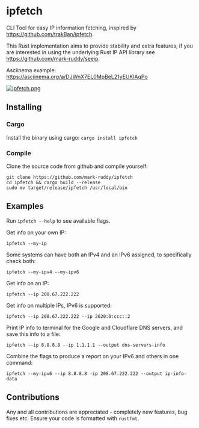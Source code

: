 # ipfetch
CLI Tool for easy IP information fetching, inspired by https://github.com/trakBan/ipfetch.

This Rust implementation aims to provide stability and extra features, if you are interested in using the underlying Rust IP API library see https://github.com/mark-ruddy/seeip.

Asciinema example: https://asciinema.org/a/DJWnX7EL0MpBeL21yEUKlAqPo  

[![ipfetch.png](https://i.postimg.cc/ry9QkWJ8/ipfetch.png)](https://postimg.cc/Z0CrPW2g)

## Installing
### Cargo
Install the binary using cargo:
`cargo install ipfetch`

### Compile
Clone the source code from github and compile yourself:
```
git clone https://github.com/mark-ruddy/ipfetch
cd ipfetch && cargo build --release
sudo mv target/release/ipfetch /usr/local/bin
```

## Examples
Run `ipfetch --help` to see available flags.  

Get info on your own IP:
```
ipfetch --my-ip
```

Some systems can have both an IPv4 and an IPv6 assigned, to specifically check both:
```
ipfetch --my-ipv4 --my-ipv6
```

Get info on an IP:
```
ipfetch --ip 208.67.222.222
```

Get info on multiple IPs, IPv6 is supported:
```
ipfetch --ip 208.67.222.222 --ip 2620:0:ccc::2
```

Print IP info to terminal for the Google and Cloudflare DNS servers, and save this info to a file:
```
ipfetch --ip 8.8.8.8 --ip 1.1.1.1 --output dns-servers-info
```

Combine the flags to produce a report on your IPv6 and others in one command:
```
ipfetch --my-ipv6 --ip 8.8.8.8 -ip 208.67.222.222 --output ip-info-data
```

## Contributions
Any and all contributions are appreciated - completely new features, bug fixes etc. Ensure your code is formatted with `rustfmt`.  
